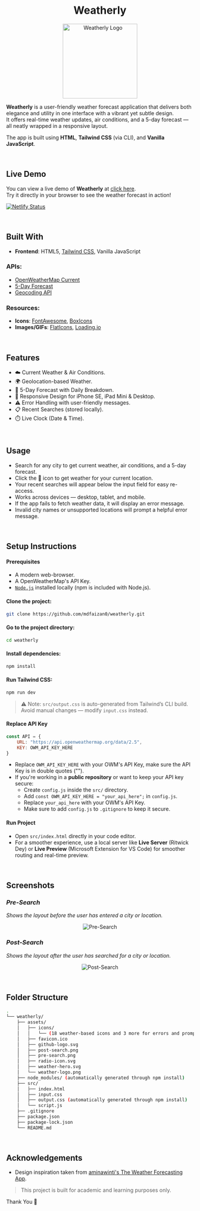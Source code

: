 <h1 align="center">Weatherly</h1>

<p align="center">
  <img src="assets/weather-logo.png" alt="Weatherly Logo" width="200">
</p>

**Weatherly** is a user-friendly weather forecast application that delivers both elegance and utility in one interface with a vibrant yet subtle design.  
It offers real-time weather updates, air conditions, and a 5-day forecast — all neatly wrapped in a responsive layout.

The app is built using **HTML**, **Tailwind CSS** (via CLI), and **Vanilla JavaScript**.

<br>

## Live Demo

You can view a live demo of **Weatherly** at [click here](https://weatherly-project.netlify.app/).  
Try it directly in your browser to see the weather forecast in action!

[![Netlify Status](https://api.netlify.com/api/v1/badges/e861297a-6870-4094-81ca-2a3e00803115/deploy-status)](https://app.netlify.com/sites/weatherly-project/deploys)

<br>

## Built With

- **Frontend**: HTML5, [Tailwind CSS](https://tailwindcss.com/), Vanilla JavaScript

### APIs:
- [OpenWeatherMap Current](https://openweathermap.org/current)
- [5-Day Forecast](https://openweathermap.org/forecast5)
- [Geocoding API](https://openweathermap.org/api/geocoding-api)

### Resources:
- **Icons**: [FontAwesome](https://fontawesome.com/), [BoxIcons](https://boxicons.com/)
- **Images/GIFs**: [FlatIcons](https://www.flaticon.com/), [Loading.io](https://loading.io/)  

<br>

## Features

- ☁️ Current Weather & Air Conditions.
- 🌍 Geolocation-based Weather.
- 📅 5-Day Forecast with Daily Breakdown.
- 📱 Responsive Design for iPhone SE, iPad Mini & Desktop.
- ⚠️ Error Handling with user-friendly messages.
- 📋 Recent Searches (stored locally).
- ⏱️ Live Clock (Date & Time).

<br>

## Usage

- Search for any city to get current weather, air conditions, and a 5-day forecast.
- Click the 📍 icon to get weather for your current location.
- Your recent searches will appear below the input field for easy re-access.
- Works across devices — desktop, tablet, and mobile.
- If the app fails to fetch weather data, it will display an error message.
- Invalid city names or unsupported locations will prompt a helpful error message.

<br>

## Setup Instructions

#### Prerequisites
- A modern web-browser.
- A OpenWeatherMap's API Key.
- [`Node.js`](https://nodejs.org/en/download) installed locally (npm is included with Node.js).

#### Clone the project:

```bash
git clone https://github.com/mdfaizan0/weatherly.git
```

#### Go to the project directory:

```bash
cd weatherly
```

#### Install dependencies:

```bash
npm install
```

#### Run Tailwind CSS:

```bash
npm run dev
```

> ⚠️ Note: `src/output.css` is auto-generated from Tailwind’s CLI build. Avoid manual changes — modify `input.css` instead.

#### Replace API Key

```javascript
const API = {
    URL: "https://api.openweathermap.org/data/2.5",
    KEY: OWM_API_KEY_HERE
}
```
- Replace `OWM_API_KEY_HERE` with your OWM's API Key, make sure the API Key is in double quotes ("").
- If you're working in a **public repository** or want to keep your API key secure:
  * Create `config.js` inside the `src/` directory.
  * Add `const OWM_API_KEY_HERE = "your_api_here";` in `config.js`.
  * Replace `your_api_here` with your OWM's API Key.
  * Make sure to add `config.js` to `.gitignore` to keep it secure.


#### Run Project

- Open `src/index.html` directly in your code editor.
- For a smoother experience, use a local server like **Live Server** (Ritwick Dey) or **Live Preview** (Microsoft Extension for VS Code) for smoother routing and real-time preview.

<br>

## Screenshots

### *Pre-Search*
*Shows the layout before the user has entered a city or location.*
<p align="center">
  <img src="assets/pre-search.png" alt="Pre-Search">
</p>

### *Post-Search*
*Shows the layout after the user has searched for a city or location.*
<p align="center">
  <img src="assets/post-search.png" alt="Post-Search">
</p>


<br>

## Folder Structure

```bash
.
└── weatherly/
    ├── assets/
    │   ├── icons/
    │   │   └── (18 weather-based icons and 3 more for errors and prompts)
    │   ├── favicon.ico
    │   ├── github-logo.svg
    │   ├── post-search.png
    │   ├── pre-search.png
    │   ├── radio-icon.svg
    │   ├── weather-hero.svg
    │   └── weather-logo.png
    ├── node_modules/ (automatically generated through npm install)
    ├── src/
    │   ├── index.html
    │   ├── input.css
    │   ├── output.css (automatically generated through npm install)
    │   └── script.js
    ├── .gitignore
    ├── package.json
    ├── package-lock.json
    └── README.md
```

<br>

## Acknowledgements

- Design inspiration taken from [aminawinti's The Weather Forecasting App](https://github.com/aminawinti/the-weather-forecasting).

> This project is built for academic and learning purposes only.

Thank You 💚